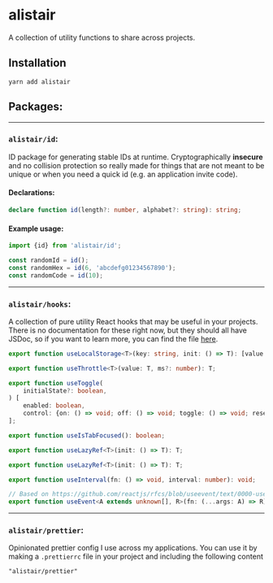 # alistair

A collection of utility functions to share across projects.

## Installation

```
yarn add alistair
```

## Packages:

---

### `alistair/id`:

ID package for generating stable IDs at runtime. Cryptographically **insecure** and no collision protection so really made for things that are not meant to be unique or when you need a quick
id (e.g. an application invite code).

#### Declarations:

```ts
declare function id(length?: number, alphabet?: string): string;
```

#### Example usage:

```ts
import {id} from 'alistair/id';

const randomId = id();
const randomHex = id(6, 'abcdefg01234567890');
const randomCode = id(10);
```

---

### `alistair/hooks`:

A collection of pure utility React hooks that may be useful in your projects. There is no documentation for these right now, but they should all have JSDoc, so if you want to learn more, you can find the file [here](https://github.com/alii/alistair/tree/master/src/hooks).

```ts
export function useLocalStorage<T>(key: string, init: () => T): [value: T, set: (action: React.SetStateAction<T>) => void];

export function useThrottle<T>(value: T, ms?: number): T;

export function useToggle(
	initialState?: boolean,
) [
	enabled: boolean,
	control: {on: () => void; off: () => void; toggle: () => void; reset: () => void},
];

export function useIsTabFocused(): boolean;

export function useLazyRef<T>(init: () => T): T;

export function useLazyRef<T>(init: () => T): T;

export function useInterval(fn: () => void, interval: number): void;

// Based on https://github.com/reactjs/rfcs/blob/useevent/text/0000-useevent.md
export function useEvent<A extends unknown[], R>(fn: (...args: A) => R): (...args: A) => R;
```

---

### `alistair/prettier`:

Opinionated prettier config I use across my applications. You can use it by making a `.prettierrc` file in your project and including the following content

```prettierrc
"alistair/prettier"
```
